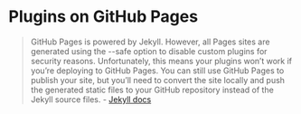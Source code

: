 # Plugins on GitHub Pages

> GitHub Pages is powered by Jekyll. However, all Pages sites are generated using the --safe option to disable custom plugins for security reasons. Unfortunately, this means your plugins won’t work if you’re deploying to GitHub Pages.
You can still use GitHub Pages to publish your site, but you’ll need to convert the site locally and push the generated static files to your GitHub repository instead of the Jekyll source files. - [Jekyll docs](https://jekyllrb.com/docs/plugins/)
